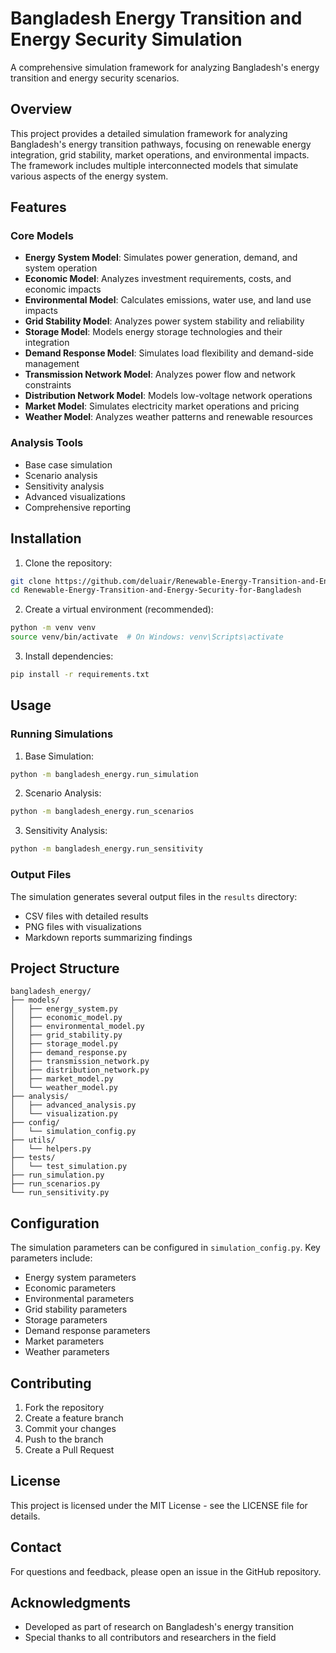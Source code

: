 # Bangladesh Energy Transition and Energy Security Simulation

A comprehensive simulation framework for analyzing Bangladesh's energy transition and energy security scenarios.

## Overview

This project provides a detailed simulation framework for analyzing Bangladesh's energy transition pathways, focusing on renewable energy integration, grid stability, market operations, and environmental impacts. The framework includes multiple interconnected models that simulate various aspects of the energy system.

## Features

### Core Models
- **Energy System Model**: Simulates power generation, demand, and system operation
- **Economic Model**: Analyzes investment requirements, costs, and economic impacts
- **Environmental Model**: Calculates emissions, water use, and land use impacts
- **Grid Stability Model**: Analyzes power system stability and reliability
- **Storage Model**: Models energy storage technologies and their integration
- **Demand Response Model**: Simulates load flexibility and demand-side management
- **Transmission Network Model**: Analyzes power flow and network constraints
- **Distribution Network Model**: Models low-voltage network operations
- **Market Model**: Simulates electricity market operations and pricing
- **Weather Model**: Analyzes weather patterns and renewable resources

### Analysis Tools
- Base case simulation
- Scenario analysis
- Sensitivity analysis
- Advanced visualizations
- Comprehensive reporting

## Installation

1. Clone the repository:
```bash
git clone https://github.com/deluair/Renewable-Energy-Transition-and-Energy-Security-for-Bangladesh.git
cd Renewable-Energy-Transition-and-Energy-Security-for-Bangladesh
```

2. Create a virtual environment (recommended):
```bash
python -m venv venv
source venv/bin/activate  # On Windows: venv\Scripts\activate
```

3. Install dependencies:
```bash
pip install -r requirements.txt
```

## Usage

### Running Simulations

1. Base Simulation:
```bash
python -m bangladesh_energy.run_simulation
```

2. Scenario Analysis:
```bash
python -m bangladesh_energy.run_scenarios
```

3. Sensitivity Analysis:
```bash
python -m bangladesh_energy.run_sensitivity
```

### Output Files

The simulation generates several output files in the `results` directory:
- CSV files with detailed results
- PNG files with visualizations
- Markdown reports summarizing findings

## Project Structure

```
bangladesh_energy/
├── models/
│   ├── energy_system.py
│   ├── economic_model.py
│   ├── environmental_model.py
│   ├── grid_stability.py
│   ├── storage_model.py
│   ├── demand_response.py
│   ├── transmission_network.py
│   ├── distribution_network.py
│   ├── market_model.py
│   └── weather_model.py
├── analysis/
│   ├── advanced_analysis.py
│   └── visualization.py
├── config/
│   └── simulation_config.py
├── utils/
│   └── helpers.py
├── tests/
│   └── test_simulation.py
├── run_simulation.py
├── run_scenarios.py
└── run_sensitivity.py
```

## Configuration

The simulation parameters can be configured in `simulation_config.py`. Key parameters include:
- Energy system parameters
- Economic parameters
- Environmental parameters
- Grid stability parameters
- Storage parameters
- Demand response parameters
- Market parameters
- Weather parameters

## Contributing

1. Fork the repository
2. Create a feature branch
3. Commit your changes
4. Push to the branch
5. Create a Pull Request

## License

This project is licensed under the MIT License - see the LICENSE file for details.

## Contact

For questions and feedback, please open an issue in the GitHub repository.

## Acknowledgments

- Developed as part of research on Bangladesh's energy transition
- Special thanks to all contributors and researchers in the field 